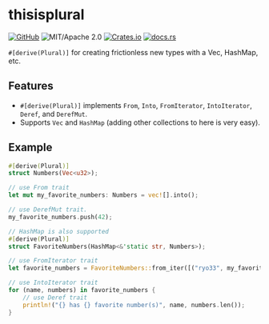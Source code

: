 # thisisplural

[![GitHub](https://img.shields.io/badge/GitHub-ryo33/thisisplural-222222)](https://github.com/ryo33/thisisplural)
![MIT/Apache 2.0](https://img.shields.io/badge/license-MIT%2FApache--2.0-blue.svg)
[![Crates.io](https://img.shields.io/crates/v/thisisplural)](https://crates.io/crates/thisisplural)
[![docs.rs](https://img.shields.io/docsrs/thisisplural)](https://docs.rs/thisisplural)

`#[derive(Plural)]` for creating frictionless new types with a Vec, HashMap, etc.

## Features

- `#[derive(Plural)]` implements `From`, `Into`, `FromIterator`, `IntoIterator`, `Deref`, and `DerefMut`.
- Supports `Vec` and `HashMap` (adding other collections to here is very easy).

## Example

```rust
#[derive(Plural)]
struct Numbers(Vec<u32>);

// use From trait
let mut my_favorite_numbers: Numbers = vec![].into();

// use DerefMut trait.
my_favorite_numbers.push(42);

// HashMap is also supported
#[derive(Plural)]
struct FavoriteNumbers(HashMap<&'static str, Numbers>);

// use FromIterator trait
let favorite_numbers = FavoriteNumbers::from_iter([("ryo33", my_favorite_numbers)]);

// use IntoIterator trait
for (name, numbers) in favorite_numbers {
    // use Deref trait
    println!("{} has {} favorite number(s)", name, numbers.len());
}
```
